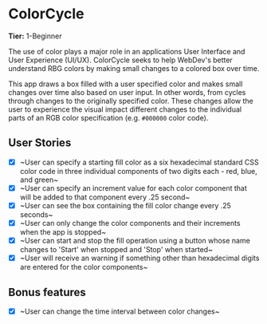 # ColorCycle

**Tier:** 1-Beginner

The use of color plays a major role in an applications User Interface and
User Experience (UI/UX). ColorCycle seeks to help WebDev's better understand
RBG colors by making small changes to a colored box over time.

This app draws a box filled with a user specified color and makes small changes
over time also based on user input. In other words, from cycles through
changes to the originally specified color. These changes allow the user to
experience the visual impact different changes to the individual parts of
an RGB color specification (e.g. `#000000` color code).

## User Stories

-   [x] ~User can specify a starting fill color as a six hexadecimal standard
        CSS color code in three individual components of two digits each - red,
        blue, and green~
-   [x] ~User can specify an increment value for each color component that will
        be added to that component every .25 second~
-   [x] ~User can see the box containing the fill color change every .25 seconds~
-   [x] ~User can only change the color components and their increments when
        the app is stopped~
-   [x] ~User can start and stop the fill operation using a button whose name
        changes to 'Start' when stopped and 'Stop' when started~
-   [x] ~User will receive an warning if something other than hexadecimal digits
        are entered for the color components~

## Bonus features

-   [x] ~User can change the time interval between color changes~
